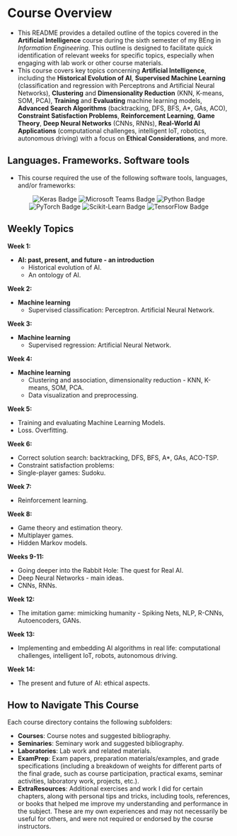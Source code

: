 # Course Overview

- This README provides a detailed outline of the topics covered in the **Artificial Intelligence** course during the sixth semester of my BEng in _Information Engineering_. This outline is designed to facilitate quick identification of relevant weeks for specific topics, especially when engaging with lab work or other course materials.
- This course covers key topics concerning **Artificial Intelligence**, including the **Historical Evolution of AI**, **Supervised Machine Learning** (classification and regression with Perceptrons and Artificial Neural Networks), **Clustering** and **Dimensionality Reduction** (KNN, K-means, SOM, PCA), **Training** and **Evaluating** machine learning models, **Advanced Search Algorithms** (backtracking, DFS, BFS, A*, GAs, ACO), **Constraint Satisfaction Problems**, **Reinforcement Learning**, **Game Theory**, **Deep Neural Networks** (CNNs, RNNs), **Real-World AI Applications** (computational challenges, intelligent IoT, robotics, autonomous driving) with a focus on **Ethical Considerations**, and more.

## Languages. Frameworks. Software tools

- This course required the use of the following software tools, languages, and/or frameworks:

<div align="center">
  
<p>
  <img alt="Keras Badge" src="https://img.shields.io/badge/Keras-%23D00000?style=for-the-badge&logo=keras&logoColor=white">
  <img alt="Microsoft Teams Badge" src="https://img.shields.io/badge/Microsoft Teams-%23626EAF?style=for-the-badge&logo=microsoftteams&logoColor=white">
  <img alt="Python Badge" src="https://img.shields.io/badge/Python-%233776AB?style=for-the-badge&logo=python&logoColor=white">
  <img alt="PyTorch Badge" src="https://img.shields.io/badge/PyTorch-%23EE4C2C?style=for-the-badge&logo=pytorch&logoColor=white">
  <img alt="Scikit-Learn Badge" src="https://img.shields.io/badge/Scikit Learn-%23F7931E?style=for-the-badge&logo=scikitlearn&logoColor=white">
  <img alt="TensorFlow Badge" src="https://img.shields.io/badge/TensorFlow-%23FF6F00?style=for-the-badge&logo=tensorflow&logoColor=white">
</p>
  
</div>

## Weekly Topics

**Week 1:** 
- **AI: past, present, and future - an introduction**
  - Historical evolution of AI.
  - An ontology of AI.

**Week 2:**
- **Machine learning**
  - Supervised classification: Perceptron. Artificial Neural Network.

**Week 3:**
- **Machine learning**
  - Supervised regression: Artificial Neural Network.

**Week 4:**
- **Machine learning**
  - Clustering and association, dimensionality reduction - KNN, K-means, SOM, PCA.
  - Data visualization and preprocessing.

**Week 5:**
- Training and evaluating Machine Learning Models.
- Loss. Overfitting.

**Week 6:**
- Correct solution search: backtracking, DFS, BFS, A*, GAs, ACO-TSP.
- Constraint satisfaction problems:
- Single-player games: Sudoku.

**Week 7:**
- Reinforcement learning.

**Week 8:**
- Game theory and estimation theory.
- Multiplayer games.
- Hidden Markov models.

**Weeks 9-11:**
- Going deeper into the Rabbit Hole: The quest for Real AI.
- Deep Neural Networks - main ideas.
- CNNs, RNNs.

**Week 12:**
- The imitation game: mimicking humanity - Spiking Nets, NLP, R-CNNs, Autoencoders, GANs.

**Week 13:**
- Implementing and embedding AI algorithms in real life: computational challenges, intelligent IoT, robots, autonomous driving.

**Week 14:**
- The present and future of AI: ethical aspects.

## How to Navigate This Course

Each course directory contains the following subfolders:

- **Courses**: Course notes and suggested bibliography.
- **Seminaries**: Seminary work and suggested bibliography.
- **Laboratories**: Lab work and related materials.
- **ExamPrep**: Exam papers, preparation materials/examples, and grade specifications (including a breakdown of weights for different parts of the final grade, such as course participation, practical exams, seminar activities, laboratory work, projects, etc.).
- **ExtraResources**: Additional exercises and work I did for certain chapters, along with personal tips and tricks, including tools, references, or books that helped me improve my understanding and performance in the subject. These are my own experiences and may not necessarily be useful for others, and were not required or endorsed by the course instructors.
